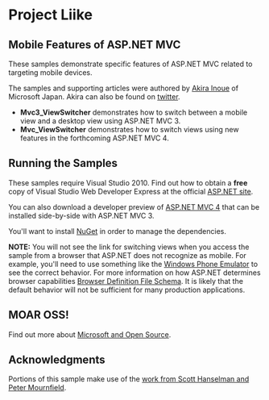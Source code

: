 # Project Liike
## Mobile Features of ASP.NET MVC

These samples demonstrate specific features of ASP.NET MVC related to targeting mobile devices.

The samples and supporting articles were authored by [Akira Inoue](https://github.com/chack411) of Microsoft Japan. Akira can also be found on [twitter](http://twitter.com/chack411).

* **Mvc3_ViewSwitcher** demonstrates how to switch between a mobile view and a desktop view using ASP.NET MVC 3.
* **Mvc_ViewSwitcher** demonstrates how to switch views using new features in the forthcoming ASP.NET MVC 4.

## Running the Samples

These samples require Visual Studio 2010. Find out how to obtain a **free** copy of Visual Studio Web Developer Express at the official [ASP.NET site](http://www.asp.net/mvc).

You can also download a developer preview of [ASP.NET MVC 4](http://www.asp.net/mvc/mvc4) that can be installed side-by-side with ASP.NET MVC 3.

You'll want to install [NuGet](http://www.nuget.org/) in order to manage the dependencies.

**NOTE:** You will not see the link for switching views when you access the sample from a browser that
ASP.NET does not recognize as mobile. For example, you'll need to use something like the [Windows Phone Emulator](msdn.com/en-us/library/ff402563) to see the correct behavior. For more information on how ASP.NET determines browser capabilities [Browser Definition File Schema](http://msdn.microsoft.com/en-us/library/ms228122.aspx). It is likely that the default behavior will not be sufficient for many production applications.

## MOAR OSS!
Find out more about [Microsoft and Open Source](http://www.asp.net/mvc/open-source).

## Acknowledgments
Portions of this sample make use of the [work from Scott Hanselman and Peter Mournfield](http://www.hanselman.com/blog/NuGetPackageOfTheWeek10NewMobileViewEnginesForASPNETMVC3SpeccompatibleWithASPNETMVC4.aspx).